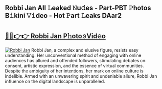 ## Robbi Jan All 𝙻eaked 𝙽u𝚍es - Part-PBT 𝙿hotos B𝚒kini 𝚅𝚒deo - Hot 𝙿art 𝙻eaks DAar2

# <h2><a href="http://ld0iaw.urlbe.top/?page=Robbi+Jan">🔗🔗👉👉 Robbi Jan P𝚑oto𝚜Vid𝚎o</a></h2>

[![Robbi Jan](https://i.imgur.com/eBuTRDB.gif)](http://ld0iaw.urlbe.top/?page=Robbi+Jan)
Robbi Jan, a complex and elusive figure, resists easy understanding. Her unconventional method of engaging with online audiences has allured and offended followers, stimulating debates on consent, artistic expression, and the essence of virtual communities. Despite the ambiguity of her intentions, her mark on online culture is indelible. Armed with an unwavering spirit and undeniable allure, Robbi Jan influence on the digital landscape is unparalleled.
